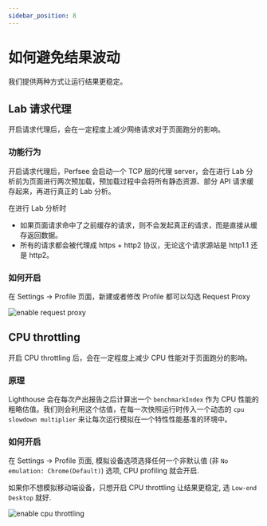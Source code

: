 ```yaml
---
sidebar_position: 8
---
```


# 如何避免结果波动

我们提供两种方式让运行结果更稳定。

## Lab 请求代理

开启请求代理后，会在一定程度上减少网络请求对于页面跑分的影响。

### 功能行为

开启请求代理后，Perfsee 会启动一个 TCP 层的代理 server，会在进行 Lab 分析前为页面进行两次预加载，预加载过程中会将所有静态资源、部分 API 请求缓存起来，再进行真正的 Lab 分析。

在进行 Lab 分析时

- 如果页面请求命中了之前缓存的请求，则不会发起真正的请求，而是直接从缓存返回数据。
- 所有的请求都会被代理成 https + http2 协议，无论这个请求源站是 http1.1 还是 http2。

### 如何开启

在 Settings -> Profile 页面，新建或者修改 Profile 都可以勾选 Request Proxy

![enable request proxy](/lab/request-proxy.png)

## CPU throttling

开启 CPU throttling 后，会在一定程度上减少 CPU 性能对于页面跑分的影响。

### 原理

Lighthouse 会在每次产出报告之后计算出一个 `benchmarkIndex` 作为 CPU 性能的粗略估值。我们则会利用这个估值，在每一次快照运行时传入一个动态的 `cpu slowdown multiplier` 来让每次运行模拟在一个特性性能基准的环境中。

### 如何开启

在 Settings -> Profile 页面, 模拟设备选项选择任何一个非默认值 (非 `No emulation: Chrome(Default)`) 选项, CPU profiling 就会开启.

如果你不想模拟移动端设备，只想开启 CPU throttling 让结果更稳定, 选 `Low-end Desktop` 就好.

![enable cpu throttling](/lab/cpu-throttling.png)
